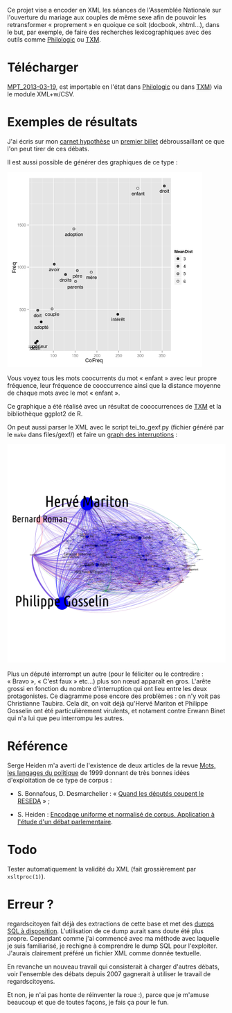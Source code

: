Ce projet vise a encoder en XML les séances de l'Assemblée Nationale
sur l'ouverture du mariage aux couples de même sexe afin de pouvoir
les retransformer « proprement » en quoique ce soit (docbook,
xhtml...), dans le but, par exemple, de faire des recherches
lexicographiques avec des outils comme
[Philologic](https://sites.google.com/site/philologic3/) ou
[TXM](http://textometrie.ens-lyon.fr/).

Télécharger
===========


[MPT_2013-03-19](http://perso.obspm.fr/nicolas.legrand/MPT_2013-03-19.zip),
est importable en l'état dans
[Philologic](https://sites.google.com/site/philologic3/) ou dans
[TXM](http://textometrie.ens-lyon.fr/)) via le module XML+w/CSV.

Exemples de résultats
=====================

J'ai écris sur mon [carnet hypothèse](http://eproto.hypotheses.org/)
un [premier billet](http://eproto.hypotheses.org/126) débroussaillant
ce que l'on peut tirer de ces débats.

Il est aussi possible de générer des graphiques de ce type :

![enfant](enfant.png)

Vous voyez tous les mots coocurrents du mot « enfant » avec leur
propre fréquence, leur fréquence de cooccurrence ainsi que la
distance moyenne de chaque mots avec le mot « enfant ».

Ce graphique a été réalisé avec un résultat de cooccurrences de
[TXM](http://textometrie.ens-lyon.fr/) et la bibliothèque ggplot2 de
R.

On peut aussi parser le XML avec le script tei_to_gexf.py (fichier
généré par le `make` dans files/gexf/) et faire un [graph des
interruptions](interruptions.png) :

![interruptions](interruptions.png)

Plus un député interrompt un autre (pour le féliciter ou le
contredire : « Bravo », « C'est faux » etc...) plus son nœud apparaît
en gros. L'arête grossi en fonction du nombre d'interruption qui ont
lieu entre les deux protagonistes. Ce diagramme pose encore des
problèmes : on n'y voit pas Christianne Taubira. Cela dit, on voit
déjà qu'Hervé Mariton et Philippe Gosselin ont été particulièrement
virulents, et notament contre Erwann Binet qui n'a lui que peu
interrompu les autres.

Référence
=========

Serge Heiden m'a averti de l'existence de deux articles de la revue
[Mots, les langages du politique](http://mots.revues.org/) de 1999
donnant de très bonnes idées d'exploitation de ce type de corpus :

- S. Bonnafous, D. Desmarchelier : « [Quand les députés coupent le
  RESEDA](http://www.persee.fr/web/revues/home/prescript/article/mots_0243-6450_1999_num_60_1_2166) » ;

- S. Heiden : [Encodage uniforme et normalisé de corpus. Application à
  l'étude d'un débat
  parlementaire](http://www.persee.fr/web/revues/home/prescript/article/mots_0243-6450_1999_num_60_1_2168).

Todo
====

Tester automatiquement la validité du XML (fait grossièrement par
`xsltproc(1)`).

Erreur ?
========

regardscitoyen fait déjà des extractions de cette base et met des
[dumps SQL à
disposition](http://www.regardscitoyens.org/telechargement/donnees/). L'utilisation
de ce dump aurait sans doute été plus propre. Cependant comme j'ai
commencé avec ma méthode avec laquelle je suis familiarisé, je
rechigne à comprendre le dump SQL pour l'exploiter. J'aurais
clairement préféré un fichier XML comme donnée textuelle.

En revanche un nouveau travail qui consisterait à charger d'autres
débats, voir l'ensemble des débats depuis 2007 gagnerait à utiliser le
travail de regardscitoyens.

Et non, je n'ai pas honte de réinventer la roue :), parce que je
m'amuse beaucoup et que de toutes façons, je fais ça pour le fun.
